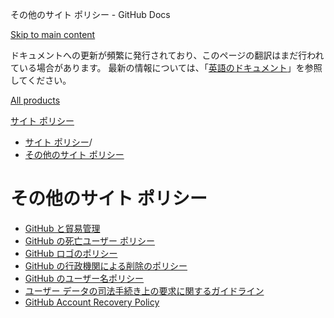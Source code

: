 その他のサイト ポリシー - GitHub Docs

[Skip to main content](#main-content)

ドキュメントへの更新が頻繁に発行されており、このページの翻訳はまだ行われている場合があります。 最新の情報については、「[英語のドキュメント](/en)」を参照してください。

[All products](/ja)

[サイト ポリシー](/ja/site-policy)

* [サイト ポリシー](/ja/site-policy)/
* [その他のサイト ポリシー](/ja/site-policy/other-site-policies)

その他のサイト ポリシー
==========

* [GitHub と貿易管理](/ja/site-policy/other-site-policies/github-and-trade-controls)
* [GitHub の死亡ユーザー ポリシー](/ja/site-policy/other-site-policies/github-deceased-user-policy)
* [GitHub ロゴのポリシー](/ja/site-policy/other-site-policies/github-logo-policy)
* [GitHub の行政機関による削除のポリシー](/ja/site-policy/other-site-policies/github-government-takedown-policy)
* [GitHub のユーザー名ポリシー](/ja/site-policy/other-site-policies/github-username-policy)
* [ユーザー データの司法手続き上の要求に関するガイドライン](/ja/site-policy/other-site-policies/guidelines-for-legal-requests-of-user-data)
* [GitHub Account Recovery Policy](/ja/site-policy/other-site-policies/github-account-recovery-policy)
